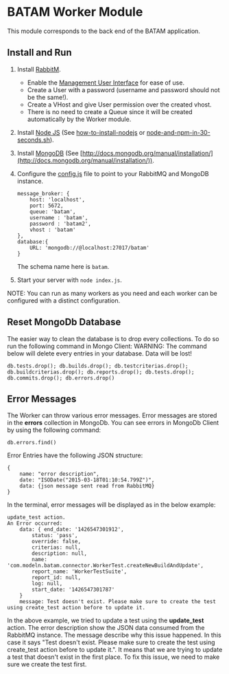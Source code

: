 # BATAM Worker Module

This module corresponds to the back end of the BATAM application.

## Install and Run
1. Install [RabbitM](http://www.rabbitmq.com/).
	- Enable the [Management User Interface](https://www.rabbitmq.com/management.html) for ease of use.
	- Create a User with a password (username and password should not be the same!).
	- Create a VHost and give User permission over the created vhost.
	- There is no need to create a Queue since it will be created automatically by the Worker module.
2. Install [Node JS](http://nodejs.org/) (See [how-to-install-nodejs](http://howtonode.org/how-to-install-nodejs) or [node-and-npm-in-30-seconds.sh](https://gist.github.com/isaacs/579814)).
3. Install [MongoDB](http://www.mongodb.org/) (See [http://docs.mongodb.org/manual/installation/](http://docs.mongodb.org/manual/installation/)).
4. Configure the [config.js](https://github.com/ModelN/batam/blob/master/worker/config.js) file to point to your RabbitMQ and MongoDB instance.
	```
	message_broker: {
		host: 'localhost',
		port: 5672, 
		queue: 'batam',
		username : 'batam',
		password : 'batam2',
		vhost : 'batam'
	},
	database:{
		URL: 'mongodb://@localhost:27017/batam' 
	}
	```
	The schema name here is `batam`.

5. Start your server with ```node index.js```.

NOTE: You can run as many workers as you need and each worker can be configured with a distinct configuration.

## Reset MongoDb Database
The easier way to clean the database is to drop every collections. To do so run the following command in Mongo Client:
WARNING: The command below will delete every entries in your database. Data will be lost! 

```
db.tests.drop(); db.builds.drop(); db.testcriterias.drop(); db.buildcriterias.drop(); db.reports.drop(); db.tests.drop(); db.commits.drop(); db.errors.drop()
```

## Error Messages
The Worker can throw various error messages. Error messages are stored in the **errors** collection in MongoDb.
You can see errors in MongoDb Client by using the following command:
```
db.errors.find()
```

Error Entries have the following JSON structure:
```
{	
	name: "error description", 
	date: "ISODate("2015-03-18T01:10:54.799Z")",
	data: {json message sent read from RabbitMQ}
}
```

In the terminal, error messages will be displayed as in the below example:
```
update_test action.
An Error occurred:
	data: { end_date: '1426547301912',
		status: 'pass',
		override: false,
		criterias: null,
		description: null,
		name: 'com.modeln.batam.connector.WorkerTest.createNewBuildAndUpdate',
		report_name: 'WorkerTestSuite',
		report_id: null,
		log: null,
		start_date: '1426547301787' 
	}
	message: Test doesn't exist. Please make sure to create the test using create_test action before to update it.
```

In the above example, we tried to update a test using the **update_test** action. The error description show the JSON data consumed from the RabbitMQ instance. The message describe why this issue happened.
In this case it says "Test doesn't exist. Please make sure to create the test using create_test action before to update it.". 
It means that we are trying to update a test that doesn't exist in the first place. 
To fix this issue, we need to make sure we create the test first.